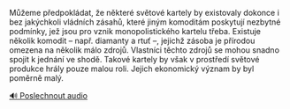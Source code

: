 
Můžeme předpokládat, že některé světové kartely by existovaly dokonce i bez jakýchkoli vládních zásahů, které jiným komoditám poskytují nezbytné podmínky, jež jsou pro vznik monopolistického kartelu třeba. Existuje několik komodit – např. diamanty a rtuť –, jejichž zásoba je přírodou omezena na několik málo zdrojů. Vlastníci těchto zdrojů se mohou snadno spojit k jednání ve shodě. Takové kartely by však v prostředí světové produkce hrály pouze malou roli. Jejich ekonomický význam by byl poměrně malý.

[🔊 Poslechnout audio](/data/7-paragraphs/audio/chapter_67/para_009-Meme-pedpokldat-e-nkter-svtov-kartely-by.mp3)
